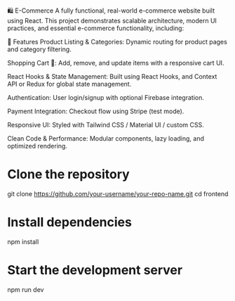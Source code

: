 🛍️ E-Commerce 
A fully functional, real-world e-commerce website built using React. This project demonstrates scalable architecture, modern UI practices, and essential e-commerce functionality, including:

🔧 Features
Product Listing & Categories: Dynamic routing for product pages and category filtering.

Shopping Cart 🛒: Add, remove, and update items with a responsive cart UI.

React Hooks & State Management: Built using React Hooks, and Context API or Redux for global state management.

Authentication: User login/signup with optional Firebase integration.

Payment Integration: Checkout flow using Stripe (test mode).

Responsive UI: Styled with Tailwind CSS / Material UI / custom CSS.

Clean Code & Performance: Modular components, lazy loading, and optimized rendering.

# Clone the repository
git clone https://github.com/your-username/your-repo-name.git
cd frontend

# Install dependencies
npm install

# Start the development server
npm run dev
